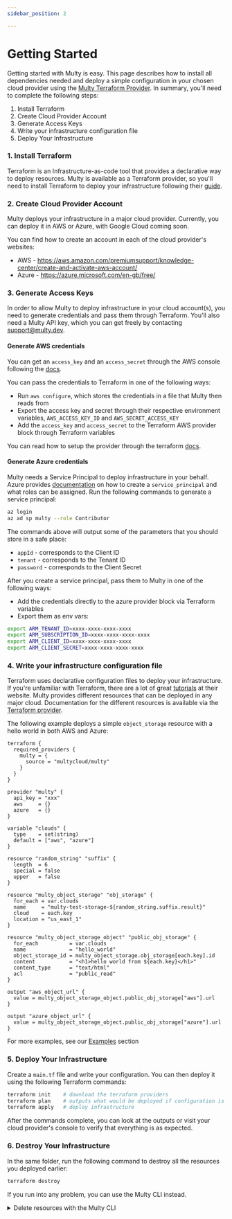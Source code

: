 ```yaml
---
sidebar_position: 2

---
```


# Getting Started

Getting started with Multy is easy. 
This page describes how to install all dependencies needed and deploy a simple configuration in your chosen cloud provider using the [Multy Terraform Provider](https://registry.terraform.io/providers/multycloud/multy/latest/docs).
In summary, you'll need to complete the following steps:

1. Install Terraform
2. Create Cloud Provider Account
3. Generate Access Keys
4. Write your infrastructure configuration file
5. Deploy Your Infrastructure

### 1. Install Terraform

Terraform is an Infrastructure-as-code tool that provides a declarative way to deploy resources. 
Multy is available as a Terraform provider, so you'll need to install Terraform to deploy your infrastructure following their [guide](https://learn.hashicorp.com/tutorials/terraform/install-cli). 

### 2. Create Cloud Provider Account

Multy deploys your infrastructure in a major cloud provider. 
Currently, you can deploy it in AWS or Azure, with Google Cloud coming soon.

You can find how to create an account in each of the cloud provider's websites:

- AWS - https://aws.amazon.com/premiumsupport/knowledge-center/create-and-activate-aws-account/
- Azure - https://azure.microsoft.com/en-gb/free/

### 3. Generate Access Keys

In order to allow Multy to deploy infrastructure in your cloud account(s), you need to generate credentials and pass them through Terraform.
You'll also need a Multy API key, which you can get freely by contacting support@multy.dev.

#### Generate AWS credentials

You can get an `access_key` and an `access_secret` through the AWS console following the [docs](https://docs.aws.amazon.com/general/latest/gr/aws-sec-cred-types.html#access-keys-and-secret-access-keys).

You can pass the credentials to Terraform in one of the following ways:

- Run `aws configure`, which stores the credentials in a file that Multy then reads from
- Export the access key and secret through their respective environment variables, `AWS_ACCESS_KEY_ID` and `AWS_SECRET_ACCESS_KEY`
- Add the `access_key` and `access_secret` to the Terraform AWS provider block through Terraform variables

You can read how to setup the provider through the terraform [docs](https://registry.terraform.io/providers/multycloud/multy/latest/docs).

#### Generate Azure credentials

Multy needs a Service Principal to deploy infrastructure in your behalf. 
Azure provides [documentation](https://docs.microsoft.com/en-us/cli/azure/create-an-azure-service-principal-azure-cli) on how to create a `service_principal` and what roles can be assigned.
Run the following commands to generate a service principal:

```bash
az login
az ad sp multy --role Contributor
```

The commands above will output some of the parameters that you should store in a safe place:

- `appId` - corresponds to the Client ID
- `tenant` - corresponds to the Tenant ID
- `password` - corresponds to the Client Secret

After you create a service principal, pass them to Multy in one of the following ways:
- Add the credentials directly to the azure provider block via Terraform variables
- Export them as env vars:
```bash
export ARM_TENANT_ID=xxxx-xxxx-xxxx-xxxx
export ARM_SUBSCRIPTION_ID=xxxx-xxxx-xxxx-xxxx
export ARM_CLIENT_ID=xxxx-xxxx-xxxx-xxxx
export ARM_CLIENT_SECRET=xxxx-xxxx-xxxx-xxxx
```

### 4. Write your infrastructure configuration file

Terraform uses declarative configuration files to deploy your infrastructure. 
If you're unfamiliar with Terraform, there are a lot of great [tutorials](https://learn.hashicorp.com/tutorials/terraform/resource?in=terraform/configuration-language) at their website.
Multy provides different resources that can be deployed in any major cloud. 
Documentation for the different resources is available via the [Terraform provider](https://registry.terraform.io/providers/multycloud/multy/latest/docs).

The following example deploys a simple `object_storage` resource with a hello world in both AWS and Azure:

```hcl
terraform {
  required_providers {
    multy = {
      source = "multycloud/multy"
    }
  }
}

provider "multy" {
  api_key = "xxx"
  aws     = {}
  azure   = {}
}

variable "clouds" {
  type    = set(string)
  default = ["aws", "azure"]
}

resource "random_string" "suffix" {
  length  = 6
  special = false
  upper   = false
}

resource "multy_object_storage" "obj_storage" {
  for_each = var.clouds
  name     = "multy-test-storage-${random_string.suffix.result}"
  cloud    = each.key
  location = "us_east_1"
}

resource "multy_object_storage_object" "public_obj_storage" {
  for_each          = var.clouds
  name              = "hello_world"
  object_storage_id = multy_object_storage.obj_storage[each.key].id
  content           = "<h1>hello world from ${each.key}</h1>"
  content_type      = "text/html"
  acl               = "public_read"
}

output "aws_object_url" {
  value = multy_object_storage_object.public_obj_storage["aws"].url
}

output "azure_object_url" {
  value = multy_object_storage_object.public_obj_storage["azure"].url
}
```

For more examples, see our [Examples](examples/README.md) section

### 5. Deploy Your Infrastructure

Create a `main.tf` file and write your configuration. You can then deploy it using the following Terraform commands:

```bash
terraform init    # download the terraform providers 
terraform plan    # outputs what would be deployed if configuration is applied
terraform apply   # deploy infrastructure
```

After the commands complete, you can look at the outputs or visit your cloud provider's console to verify that everything is as expected.

### 6. Destroy Your Infrastructure

In the same folder, run the following command to destroy all the resources you deployed earlier: 

```bash
terraform destroy
```

If you run into any problem, you can use the Multy CLI instead.

<details>
<summary>Delete resources with the Multy CLI</summary>
<div>

Multy provides a CLI for cases where you can't destroy your infrastructure using Terraform. The CLI allows you to remove ghost Multy resources that have been deleted on the cloud provider but still exist in the internal Multy state.

To install it, download it from [GitHub](https://github.com/multycloud/multy/releases) or run the following command:

```bash
curl https://raw.githubusercontent.com/multycloud/multy/main/install.sh | sh
```

List all your resources by running (or `MULTY_API_KEY` environment variable):

```bash
multy list --api_key=xxx
```

You can also remove a resource from Multy. This won't destroy the underlying resources from your cloud provider.
To remove a resource, run:

```bash
multy delete resource_id --api_key=xxx
```
</div>
</details>
